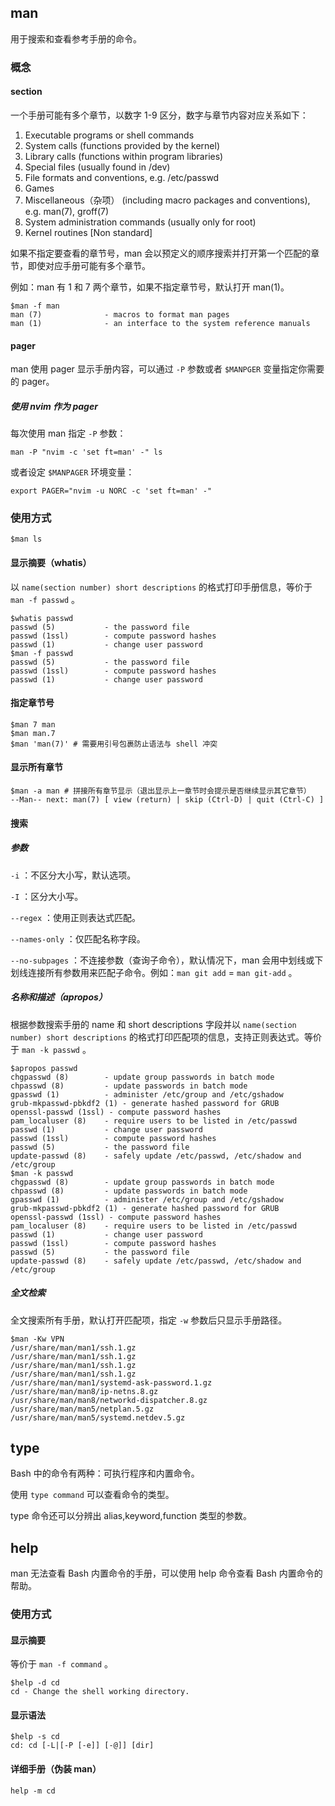 ## man

用于搜索和查看参考手册的命令。

### 概念

#### section

一个手册可能有多个章节，以数字 1-9 区分，数字与章节内容对应关系如下：

1. Executable programs or shell commands
2. System calls (functions provided by the kernel)
3. Library calls (functions within program libraries)
4. Special files (usually found in /dev)
5. File formats and conventions, e.g. /etc/passwd
6. Games
7. Miscellaneous（杂项） (including macro packages and conventions), e.g. man(7), groff(7)
8. System administration commands (usually only for root)
9. Kernel routines [Non standard]

如果不指定要查看的章节号，man 会以预定义的顺序搜索并打开第一个匹配的章节，即使对应手册可能有多个章节。

例如：man 有 1 和 7 两个章节，如果不指定章节号，默认打开 man(1)。

```shell
$man -f man
man (7)              - macros to format man pages
man (1)              - an interface to the system reference manuals
```

#### pager

man 使用 pager 显示手册内容，可以通过 `-P` 参数或者 `$MANPGER` 变量指定你需要的 pager。

##### 使用 nvim 作为 pager

每次使用 man 指定 `-P` 参数：

```
man -P "nvim -c 'set ft=man' -" ls
```

或者设定 `$MANPAGER` 环境变量： 

```
export PAGER="nvim -u NORC -c 'set ft=man' -"
```

### 使用方式

```shell
$man ls
```

#### 显示摘要（whatis）

以 `name(section number) short descriptions` 的格式打印手册信息，等价于 `man -f passwd` 。

```shell
$whatis passwd
passwd (5)           - the password file
passwd (1ssl)        - compute password hashes
passwd (1)           - change user password
$man -f passwd
passwd (5)           - the password file
passwd (1ssl)        - compute password hashes
passwd (1)           - change user password
```

#### 指定章节号

```shell
$man 7 man
$man man.7
$man 'man(7)' # 需要用引号包裹防止语法与 shell 冲突
```

#### 显示所有章节

```shell
$man -a man # 拼接所有章节显示（退出显示上一章节时会提示是否继续显示其它章节）
--Man-- next: man(7) [ view (return) | skip (Ctrl-D) | quit (Ctrl-C) ]
```

#### 搜索

##### 参数

`-i` ：不区分大小写，默认选项。

`-I` ：区分大小写。

`--regex` ：使用正则表达式匹配。

`--names-only` ：仅匹配名称字段。

`--no-subpages` ：不连接参数（查询子命令），默认情况下，man 会用中划线或下划线连接所有参数用来匹配子命令。例如：`man git add` = `man git-add` 。

##### 名称和描述（apropos）

根据参数搜索手册的 name 和 short descriptions 字段并以 `name(section number) short descriptions` 的格式打印匹配项的信息，支持正则表达式。等价于 `man -k passwd` 。

```shell
$apropos passwd
chgpasswd (8)        - update group passwords in batch mode
chpasswd (8)         - update passwords in batch mode
gpasswd (1)          - administer /etc/group and /etc/gshadow
grub-mkpasswd-pbkdf2 (1) - generate hashed password for GRUB
openssl-passwd (1ssl) - compute password hashes
pam_localuser (8)    - require users to be listed in /etc/passwd
passwd (1)           - change user password
passwd (1ssl)        - compute password hashes
passwd (5)           - the password file
update-passwd (8)    - safely update /etc/passwd, /etc/shadow and /etc/group
$man -k passwd
chgpasswd (8)        - update group passwords in batch mode
chpasswd (8)         - update passwords in batch mode
gpasswd (1)          - administer /etc/group and /etc/gshadow
grub-mkpasswd-pbkdf2 (1) - generate hashed password for GRUB
openssl-passwd (1ssl) - compute password hashes
pam_localuser (8)    - require users to be listed in /etc/passwd
passwd (1)           - change user password
passwd (1ssl)        - compute password hashes
passwd (5)           - the password file
update-passwd (8)    - safely update /etc/passwd, /etc/shadow and /etc/group
```

##### 全文检索

全文搜索所有手册，默认打开匹配项，指定 `-w` 参数后只显示手册路径。

```shell
$man -Kw VPN
/usr/share/man/man1/ssh.1.gz
/usr/share/man/man1/ssh.1.gz
/usr/share/man/man1/ssh.1.gz
/usr/share/man/man1/ssh.1.gz
/usr/share/man/man1/systemd-ask-password.1.gz
/usr/share/man/man8/ip-netns.8.gz
/usr/share/man/man8/networkd-dispatcher.8.gz
/usr/share/man/man5/netplan.5.gz
/usr/share/man/man5/systemd.netdev.5.gz
```

## type

Bash 中的命令有两种：可执行程序和内置命令。

使用 `type command` 可以查看命令的类型。

type 命令还可以分辨出 alias,keyword,function 类型的参数。

## help

man 无法查看 Bash 内置命令的手册，可以使用 help 命令查看 Bash 内置命令的帮助。

### 使用方式

#### 显示摘要

等价于 `man -f command` 。

```shell
$help -d cd
cd - Change the shell working directory.
```

#### 显示语法

```shell
$help -s cd
cd: cd [-L|[-P [-e]] [-@]] [dir]
```

#### 详细手册（伪装 man）

```shell
help -m cd
```